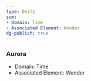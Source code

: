 ```yaml
---
type: Deity
sum:
- Domain: Time
- Associated Element: Wonder
dg-publish: true
---
```

### Aurora
- Domain: Time
- Associated Element: Wonder